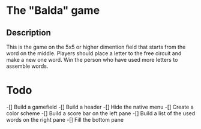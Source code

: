 # The "Balda" game
## Description
This is the game on the 5x5 or higher dimention field that starts from the word on the middle. Players should place a letter to the free circuit and make a new one word. Win the person who have used more letters to assemble words.

# Todo
-[] Build a gamefield
-[] Build a header
-[] Hide the native menu
-[] Create a color scheme
-[] Build a score bar on the left pane
-[] Build a list of the used words on the right pane 
-[] Fill the bottom pane